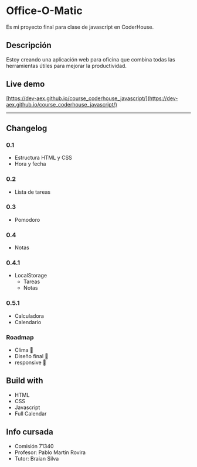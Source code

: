 # Office-O-Matic
Es mi proyecto final para clase de javascript en CoderHouse.

## Descripción
Estoy creando una aplicación web para oficina que combina todas las herramientas útiles para mejorar la productividad.

## Live demo
[https://dev-aex.github.io/course_coderhouse_javascript/](https://dev-aex.github.io/course_coderhouse_javascript/)

---

## Changelog
### 0.1
- Estructura HTML y CSS
- Hora y fecha
### 0.2
- Lista de tareas
### 0.3
- Pomodoro
### 0.4
- Notas
### 0.4.1
- LocalStorage
  - Tareas
  - Notas
### 0.5.1
- Calculadora
- Calendario

### Roadmap
- Clima 🚧
- Diseño final 🚧
- responsive 🚧

## Build with
- HTML
- CSS
- Javascript
- Full Calendar

## Info cursada
- Comisión 71340
- Profesor: Pablo Martín Rovira
- Tutor: Braian Silva

